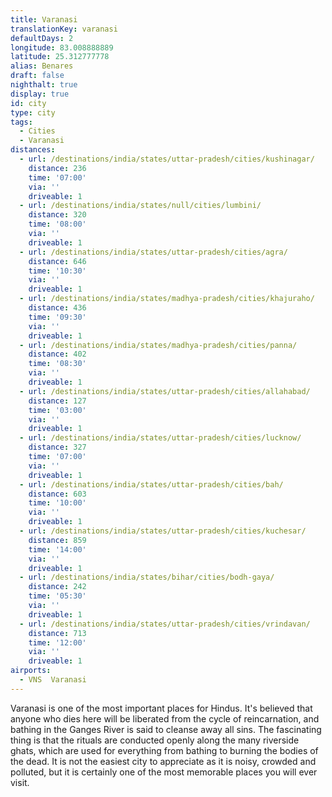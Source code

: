 ```yaml
---
title: Varanasi
translationKey: varanasi
defaultDays: 2
longitude: 83.008888889
latitude: 25.312777778
alias: Benares
draft: false
nighthalt: true
display: true
id: city
type: city
tags:
  - Cities
  - Varanasi
distances:
  - url: /destinations/india/states/uttar-pradesh/cities/kushinagar/
    distance: 236
    time: '07:00'
    via: ''
    driveable: 1
  - url: /destinations/india/states/null/cities/lumbini/
    distance: 320
    time: '08:00'
    via: ''
    driveable: 1
  - url: /destinations/india/states/uttar-pradesh/cities/agra/
    distance: 646
    time: '10:30'
    via: ''
    driveable: 1
  - url: /destinations/india/states/madhya-pradesh/cities/khajuraho/
    distance: 436
    time: '09:30'
    via: ''
    driveable: 1
  - url: /destinations/india/states/madhya-pradesh/cities/panna/
    distance: 402
    time: '08:30'
    via: ''
    driveable: 1
  - url: /destinations/india/states/uttar-pradesh/cities/allahabad/
    distance: 127
    time: '03:00'
    via: ''
    driveable: 1
  - url: /destinations/india/states/uttar-pradesh/cities/lucknow/
    distance: 327
    time: '07:00'
    via: ''
    driveable: 1
  - url: /destinations/india/states/uttar-pradesh/cities/bah/
    distance: 603
    time: '10:00'
    via: ''
    driveable: 1
  - url: /destinations/india/states/uttar-pradesh/cities/kuchesar/
    distance: 859
    time: '14:00'
    via: ''
    driveable: 1
  - url: /destinations/india/states/bihar/cities/bodh-gaya/
    distance: 242
    time: '05:30'
    via: ''
    driveable: 1
  - url: /destinations/india/states/uttar-pradesh/cities/vrindavan/
    distance: 713
    time: '12:00'
    via: ''
    driveable: 1
airports:
  - VNS  Varanasi
---
```















































































Varanasi is one of the most important places for Hindus. It's believed that anyone who dies here will be liberated from the cycle of reincarnation, and bathing in the Ganges River is said to cleanse away all sins. The fascinating thing is that the rituals are conducted openly along the many riverside ghats, which are used for everything from bathing to burning the bodies of the dead. It is not the easiest city to appreciate as it is noisy, crowded and polluted, but it is certainly one of the most memorable places you will ever visit.